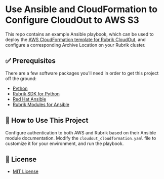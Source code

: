 # Use Ansible and CloudFormation to Configure CloudOut to AWS S3

This repo contains an example Ansible playbook, which can be used to deploy the [AWS CloudFormation template for Rubrik CloudOut](https://github.com/rubrikinc/use-case-aws-cloudformation-template-cloudout-s3), and configure a corresponding Archive Location on your Rubrik cluster.

## :white_check_mark: Prerequisites

There are a few software packages you'll need in order to get this project off the ground:

* [Python](https://www.python.org/)
* [Rubrik SDK for Python](https://github.com/rubrikinc/rubrik-sdk-for-python)
* [Red Hat Ansible](https://www.ansible.com/)
* [Rubrik Modules for Ansible](https://github.com/rubrikinc/rubrik-modules-for-ansible)

## :blue_book: How to Use This Project

Configure authentication to both AWS and Rubrik based on their Ansible module documentation. Modify the `cloudout_cloudformation.yaml` file to customize it for your environment, and run the playbook.

## :pushpin: License

* [MIT License](LICENSE)
